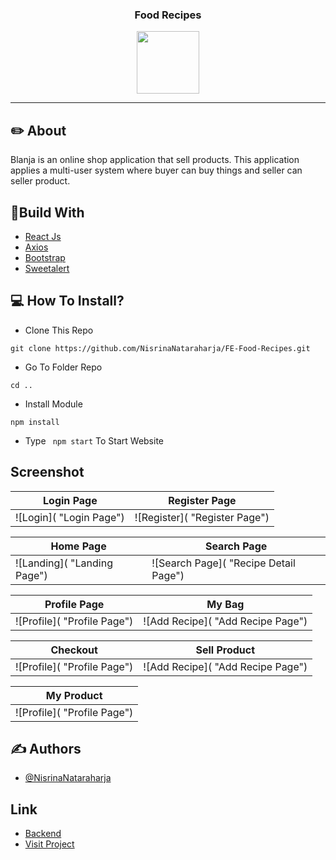 <p align="center">

  <h3 align="center">Food Recipes</h3>
  <p align="center">
    <image align="center" width="100" src='' />
  </p>

---

## ✏️ About
Blanja is an online shop application that sell products. This application applies a multi-user system where buyer can buy things and seller can seller product.

## 🔖Build With

- [React Js](https://reactjs.org)
- [Axios](https://www.npmjs.com/package/axios)
- [Bootstrap](https://www.npmjs.com/package/bootstrap)
- [Sweetalert](https://www.npmjs.com/package/sweetalert)

## 💻 How To Install?

- Clone This Repo

```
git clone https://github.com/NisrinaNataraharja/FE-Food-Recipes.git
```

- Go To Folder Repo

```
cd ..
```

- Install Module

```
npm install
```

- Type ` npm start` To Start Website

## Screenshot

| Login Page | Register Page |
| ------------- | ------------- |
| ![Login]( "Login Page") | ![Register]( "Register Page")|

| Home Page  | Search Page |
| ------------- | ------------- |
| ![Landing]( "Landing Page") | ![Search Page]( "Recipe Detail Page") |

| Profile Page | My Bag |
| ------------- | ------------- |
| ![Profile]( "Profile Page") | ![Add Recipe]( "Add Recipe Page") |

| Checkout | Sell Product |
| ------------- | ------------- |
| ![Profile]( "Profile Page") | ![Add Recipe]( "Add Recipe Page") |

| My Product | 
| ------------- |
| ![Profile]( "Profile Page") |


## ✍️ Authors

- [@NisrinaNataraharja](https://github.com/NisrinaNataraharja)

## Link

- [Backend](https://github.com/NisrinaNataraharja/Backend-Belanja)
- [Visit Project](https://my-belanja.netlify.app)
